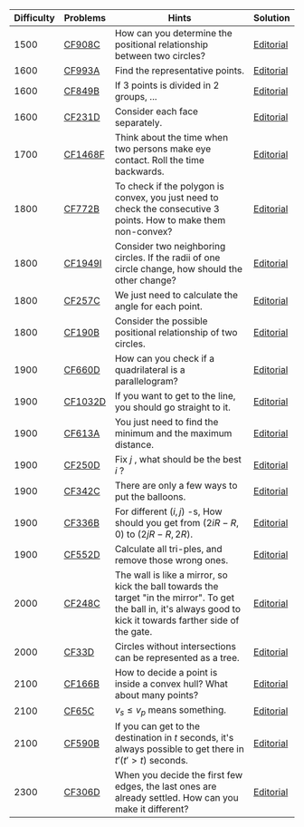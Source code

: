 | Difficulty | Problems | Hints | Solution |
| -------- | -------- | -------- | -------- |
| 1500 | [CF908C](https://codeforces.com/problemset/problem/908/C) | How can you determine the positional relationship between two circles? | [Editorial](https://github.com/Yawn-Sean/Daily_CF_Problems/blob/main/daily_problems/2024/03/0323/solution/cf908c.md) |
| 1600 | [CF993A](https://codeforces.com/problemset/problem/993/A) | Find the representative points. | [Editorial](https://github.com/Yawn-Sean/Daily_CF_Problems/blob/main/daily_problems/2024/08/0817/solution/cf993a.md) |
| 1600 | [CF849B](https://codeforces.com/problemset/problem/849/B) | If $3$ points is divided in $2$ groups, ... | [Editorial](https://github.com/Yawn-Sean/Daily_CF_Problems/blob/main/daily_problems/2024/08/0824/solution/cf849b.md) |
| 1600 | [CF231D](https://codeforces.com/problemset/problem/231/D) | Consider each face separately. | [Editorial](https://github.com/Yawn-Sean/Daily_CF_Problems/blob/main/daily_problems/2025/01/0111/solution/cf231d.md) |
| 1700 | [CF1468F](https://codeforces.com/problemset/problem/1468/F) | Think about the time when two persons make eye contact. Roll the time backwards. | [Editorial](https://github.com/Yawn-Sean/Daily_CF_Problems/blob/main/daily_problems/2024/04/0404/solution/cf1468f.md) |
| 1800 | [CF772B](https://codeforces.com/problemset/problem/772/B) | To check if the polygon is convex, you just need to check the consecutive 3 points. How to make them non-convex? | [Editorial](https://github.com/Yawn-Sean/Daily_CF_Problems/blob/main/daily_problems/2024/03/0318/solution/cf772b.md) |
| 1800 | [CF1949I](https://codeforces.com/problemset/problem/1949/I) | Consider two neighboring circles. If the radii of one circle change, how should the other change? | [Editorial](https://github.com/Yawn-Sean/Daily_CF_Problems/blob/main/daily_problems/2024/06/0604/solution/cf1949i.md) |
| 1800 | [CF257C](https://codeforces.com/problemset/problem/257/C) | We just need to calculate the angle for each point. | [Editorial](https://github.com/Yawn-Sean/Daily_CF_Problems/blob/main/daily_problems/2024/10/1014/solution/cf257c.md) |
| 1800 | [CF190B](https://codeforces.com/problemset/problem/190/B) | Consider the possible positional relationship of two circles. | [Editorial](https://github.com/Yawn-Sean/Daily_CF_Problems/blob/main/daily_problems/2025/02/0218/solution/cf190b.md) |
| 1900 | [CF660D](https://codeforces.com/problemset/problem/660/D) | How can you check if a quadrilateral is a parallelogram? | [Editorial](https://github.com/Yawn-Sean/Daily_CF_Problems/blob/main/daily_problems/2024/03/0315/solution/cf660d.md) |
| 1900 | [CF1032D](https://codeforces.com/problemset/problem/1032/D) | If you want to get to the line, you should go straight to it. | [Editorial](https://github.com/Yawn-Sean/Daily_CF_Problems/blob/main/daily_problems/2024/06/0625/solution/cf1032d.md) |
| 1900 | [CF613A](https://codeforces.com/problemset/problem/613/A) | You just need to find the minimum and the maximum distance. | [Editorial](https://github.com/Yawn-Sean/Daily_CF_Problems/blob/main/daily_problems/2024/10/1029/solution/cf613a.md) |
| 1900 | [CF250D](https://codeforces.com/problemset/problem/250/D) | Fix $j$ , what should be the best $i$ ? | [Editorial](https://github.com/Yawn-Sean/Daily_CF_Problems/blob/main/daily_problems/2025/01/0106/solution/cf250d.md) |
| 1900 | [CF342C](https://codeforces.com/problemset/problem/342/C) | There are only a few ways to put the balloons. | [Editorial](https://github.com/Yawn-Sean/Daily_CF_Problems/blob/main/daily_problems/2025/03/0311/solution/cf342c.md) |
| 1900 | [CF336B](https://codeforces.com/problemset/problem/336/B) | For different $(i,j)$ -s, How should you get from $(2iR-R, 0)$ to $(2jR-R, 2R)$. | [Editorial](https://github.com/Yawn-Sean/Daily_CF_Problems/blob/main/daily_problems/2025/04/0401/solution/cf336b.md) |
| 1900 | [CF552D](https://codeforces.com/problemset/problem/552/D) | Calculate all tri-ples, and remove those wrong ones. | [Editorial](https://github.com/Yawn-Sean/Daily_CF_Problems/blob/main/daily_problems/2025/05/0512/solution/cf552d.md) |
| 2000 | [CF248C](https://codeforces.com/problemset/problem/248/C) | The wall is like a mirror, so kick the ball towards the target "in the mirror". To get the ball in, it's always good to kick it towards farther side of the gate. | [Editorial](https://github.com/Yawn-Sean/Daily_CF_Problems/blob/main/daily_problems/2024/08/0829/solution/cf248c.md) |
| 2000 | [CF33D](https://codeforces.com/problemset/problem/33/D) | Circles without intersections can be represented as a tree. | [Editorial](https://github.com/Yawn-Sean/Daily_CF_Problems/blob/main/daily_problems/2025/01/0102/solution/cf33d.md) |
| 2100 | [CF166B](https://codeforces.com/problemset/problem/166/B) | How to decide a point is inside a convex hull? What about many points? | [Editorial](https://github.com/Yawn-Sean/Daily_CF_Problems/blob/main/daily_problems/2024/03/0313/solution/cf166b.md) |
| 2100 | [CF65C](https://codeforces.com/problemset/problem/65/C) | $v_s\leq v_p$ means something. | [Editorial](https://github.com/Yawn-Sean/Daily_CF_Problems/blob/main/daily_problems/2025/01/0103/solution/cf65c.md) |
| 2100 | [CF590B](https://codeforces.com/problemset/problem/590/B) | If you can get to the destination in $t$ seconds, it's always possible to get there in $t'(t'\gt t)$ seconds. | [Editorial](https://github.com/Yawn-Sean/Daily_CF_Problems/blob/main/daily_problems/2025/03/0321/solution/cf590b.md) |
| 2300 | [CF306D](https://codeforces.com/problemset/problem/306/D) | When you decide the first few edges, the last ones are already settled. How can you make it different? | [Editorial](https://github.com/Yawn-Sean/Daily_CF_Problems/blob/main/daily_problems/2024/12/1228/solution/cf306d.md) |
